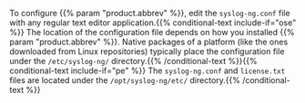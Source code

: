 ---
---
<!-- DISCLAIMER: This file is based on the syslog-ng Open Source Edition documentation https://github.com/balabit/syslog-ng-ose-guides/commit/2f4a52ee61d1ea9ad27cb4f3168b95408fddfdf2 and is used under the terms of The syslog-ng Open Source Edition Documentation License. The file has been modified by Axoflow. -->
To configure {{% param "product.abbrev" %}}, edit the `syslog-ng.conf` file with any regular text editor application.{{% conditional-text include-if="ose" %}} The location of the configuration file depends on how you installed {{% param "product.abbrev" %}}. Native packages of a platform (like the ones downloaded from Linux repositories) typically place the configuration file under the `/etc/syslog-ng/` directory.{{% /conditional-text %}}{{% conditional-text include-if="pe" %}} The `syslog-ng.conf` and `license.txt` files are located under the `/opt/syslog-ng/etc/` directory.{{% /conditional-text %}}
